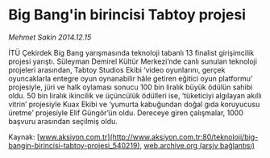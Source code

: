 # Big Bang'in birincisi Tabtoy projesi

*Mehmet Sakin 2014.12.15*

<div class="pNewsDetailMainContent" itemprop="articleBody">
 <p>
  İTÜ Çekirdek Big Bang yarışmasında teknoloji tabanlı 13 finalist girişimcilik projesi yarıştı. Süleyman Demirel Kültür Merkezi’nde canlı sunulan teknoloji projeleri arasından, Tabtoy Studios Ekibi ‘video oyunlarını, gerçek oyuncaklarla entegre oyun oynanabilir hâle getiren eğitici oyun platformu’ projesiyle, jüri ve halk oylaması sonucu 100 bin liralık büyük ödülün sahibi oldu. 50 bin liralık ikincilik ve üçüncülük ödülleri ise, ‘tüketiciyi algılayan akıllı vitrin’ projesiyle Kuax Ekibi ve ‘yumurta kabuğundan doğal gıda koruyucusu üretme’ projesiyle Elif Güngör’ün oldu. Dereceye giren çalışmalar, 1000 başvuru arasından seçilmiş oldu.
 </p>
</div>


Kaynak: [www.aksiyon.com.tr](http://www.aksiyon.com.tr:80/teknoloji/big-bangin-birincisi-tabtoy-projesi_540219), [web.archive.org (arşiv bağlantısı)](http://web.archive.org/web/20150122104310/http://www.aksiyon.com.tr:80/teknoloji/big-bangin-birincisi-tabtoy-projesi_540219)
